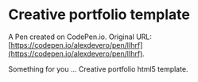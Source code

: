 # Creative portfolio template

A Pen created on CodePen.io. Original URL: [https://codepen.io/alexdevero/pen/lIhrf](https://codepen.io/alexdevero/pen/lIhrf).

Something for you ... Creative portfolio html5 template.